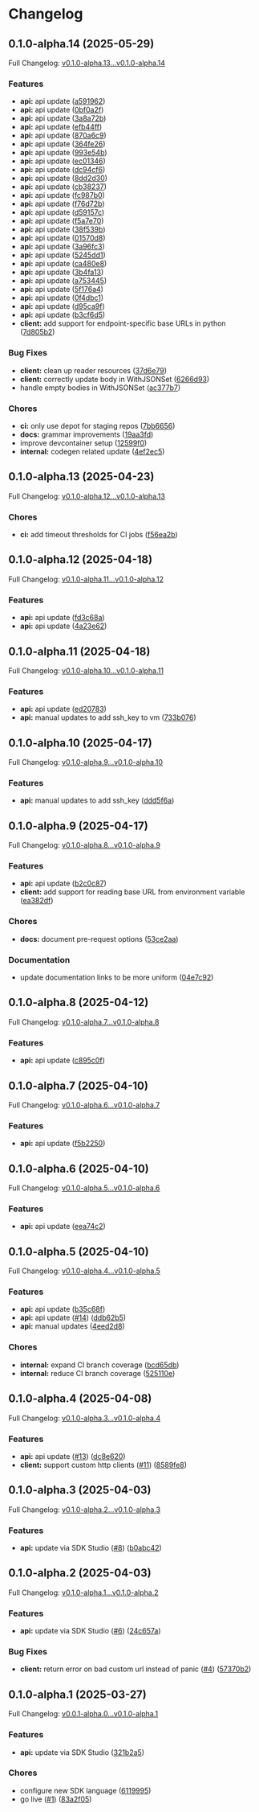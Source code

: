 # Changelog

## 0.1.0-alpha.14 (2025-05-29)

Full Changelog: [v0.1.0-alpha.13...v0.1.0-alpha.14](https://github.com/hdresearch/vers-sdk-go/compare/v0.1.0-alpha.13...v0.1.0-alpha.14)

### Features

* **api:** api update ([a591962](https://github.com/hdresearch/vers-sdk-go/commit/a5919627c952ffcecc2417f2bab828a0e323c247))
* **api:** api update ([0bf0a2f](https://github.com/hdresearch/vers-sdk-go/commit/0bf0a2f8171f2fb5a26bb7d4d3e156deb770a00b))
* **api:** api update ([3a8a72b](https://github.com/hdresearch/vers-sdk-go/commit/3a8a72ba2fb7721d8c3b130fa3d741bd49d07b3d))
* **api:** api update ([efb44ff](https://github.com/hdresearch/vers-sdk-go/commit/efb44ff8b1c831101e7007ebcf49c6b2de7478f9))
* **api:** api update ([870a6c9](https://github.com/hdresearch/vers-sdk-go/commit/870a6c95fcf9e68cc80e1ab4d451cdf337f590d6))
* **api:** api update ([364fe26](https://github.com/hdresearch/vers-sdk-go/commit/364fe26a2d973bfa8be0276bd5e0234937501670))
* **api:** api update ([993e54b](https://github.com/hdresearch/vers-sdk-go/commit/993e54b42d4ef9fb464484ea61bee31d35bdb432))
* **api:** api update ([ec01346](https://github.com/hdresearch/vers-sdk-go/commit/ec01346b34f0a2df2e55a7fcda01d4d694606ff7))
* **api:** api update ([dc94cf6](https://github.com/hdresearch/vers-sdk-go/commit/dc94cf6b37a8d2eb5c94368a999c3ba360f82fec))
* **api:** api update ([8dd2d30](https://github.com/hdresearch/vers-sdk-go/commit/8dd2d301b7ca807cb77d3756318dabecacb6b002))
* **api:** api update ([cb38237](https://github.com/hdresearch/vers-sdk-go/commit/cb38237e23b7f1453e61c398b7a8e1ffdf164405))
* **api:** api update ([fc987b0](https://github.com/hdresearch/vers-sdk-go/commit/fc987b0d09bd9f3803defc0bb82fd2397537805b))
* **api:** api update ([f76d72b](https://github.com/hdresearch/vers-sdk-go/commit/f76d72b354f05c04b653a39b31327fcb8dc4ab7e))
* **api:** api update ([d59157c](https://github.com/hdresearch/vers-sdk-go/commit/d59157c7925d16818ba8ff29d9a6246fb1bee108))
* **api:** api update ([f5a7e70](https://github.com/hdresearch/vers-sdk-go/commit/f5a7e701e950f5e21d099f27d6ecf5ef486f2039))
* **api:** api update ([38f539b](https://github.com/hdresearch/vers-sdk-go/commit/38f539b5721c48537ea3ebe590f419b12a335203))
* **api:** api update ([01570d8](https://github.com/hdresearch/vers-sdk-go/commit/01570d8613aed7ed98620ac524cf499885875461))
* **api:** api update ([3a96fc3](https://github.com/hdresearch/vers-sdk-go/commit/3a96fc3c0c41cc05bab8558f19a48642b60c6195))
* **api:** api update ([5245dd1](https://github.com/hdresearch/vers-sdk-go/commit/5245dd12ffe26e4dc0aeb573c0067b47dde5d6be))
* **api:** api update ([ca480e8](https://github.com/hdresearch/vers-sdk-go/commit/ca480e845f6e011fb18fa261758ed37da3d67505))
* **api:** api update ([3b4fa13](https://github.com/hdresearch/vers-sdk-go/commit/3b4fa13b7a6499a9d961ae8600ec1e0a5b64fbae))
* **api:** api update ([a753445](https://github.com/hdresearch/vers-sdk-go/commit/a7534451bc439570755cd30a5e912144804f0666))
* **api:** api update ([5f176a4](https://github.com/hdresearch/vers-sdk-go/commit/5f176a4ffde1932a90b8f1f88b7ee0f2bac001c7))
* **api:** api update ([0f4dbc1](https://github.com/hdresearch/vers-sdk-go/commit/0f4dbc1eb892744f63874dfa6225fff0bfbec549))
* **api:** api update ([d95ca9f](https://github.com/hdresearch/vers-sdk-go/commit/d95ca9f232c5c24be81747b14ad7e3009b953f7c))
* **api:** api update ([b3cf6d5](https://github.com/hdresearch/vers-sdk-go/commit/b3cf6d51d8c33d4f7c6f451088f5c1d7e99b5614))
* **client:** add support for endpoint-specific base URLs in python ([7d805b2](https://github.com/hdresearch/vers-sdk-go/commit/7d805b2515c55969559eb8be60ea29cc8e565311))


### Bug Fixes

* **client:** clean up reader resources ([37d6e79](https://github.com/hdresearch/vers-sdk-go/commit/37d6e795d792238e96d78f29d34dcd7166c93a80))
* **client:** correctly update body in WithJSONSet ([6266d93](https://github.com/hdresearch/vers-sdk-go/commit/6266d931eb0927abbe6589c96a31070000d768f5))
* handle empty bodies in WithJSONSet ([ac377b7](https://github.com/hdresearch/vers-sdk-go/commit/ac377b7abd1ed2d10aca6a722632f46a131fa155))


### Chores

* **ci:** only use depot for staging repos ([7bb6656](https://github.com/hdresearch/vers-sdk-go/commit/7bb6656fe40e2c6ffad017ef739287c5aa4057f9))
* **docs:** grammar improvements ([19aa3fd](https://github.com/hdresearch/vers-sdk-go/commit/19aa3fd661e84affe4d7daaa3ca4bc27b20b9339))
* improve devcontainer setup ([12599f0](https://github.com/hdresearch/vers-sdk-go/commit/12599f037d50a7745dda18b165a8ae4cfde96d9e))
* **internal:** codegen related update ([4ef2ec5](https://github.com/hdresearch/vers-sdk-go/commit/4ef2ec5df3a3a1470585f90d887b17650d419929))

## 0.1.0-alpha.13 (2025-04-23)

Full Changelog: [v0.1.0-alpha.12...v0.1.0-alpha.13](https://github.com/hdresearch/vers-sdk-go/compare/v0.1.0-alpha.12...v0.1.0-alpha.13)

### Chores

* **ci:** add timeout thresholds for CI jobs ([f56ea2b](https://github.com/hdresearch/vers-sdk-go/commit/f56ea2b3ad4f45861ff30719990716d8a0285ea0))

## 0.1.0-alpha.12 (2025-04-18)

Full Changelog: [v0.1.0-alpha.11...v0.1.0-alpha.12](https://github.com/hdresearch/vers-sdk-go/compare/v0.1.0-alpha.11...v0.1.0-alpha.12)

### Features

* **api:** api update ([fd3c68a](https://github.com/hdresearch/vers-sdk-go/commit/fd3c68aefa42a78ddf79e616f61821ebdb57cc61))
* **api:** api update ([4a23e62](https://github.com/hdresearch/vers-sdk-go/commit/4a23e62095326c74874a4494432f23707f26e1a9))

## 0.1.0-alpha.11 (2025-04-18)

Full Changelog: [v0.1.0-alpha.10...v0.1.0-alpha.11](https://github.com/hdresearch/vers-sdk-go/compare/v0.1.0-alpha.10...v0.1.0-alpha.11)

### Features

* **api:** api update ([ed20783](https://github.com/hdresearch/vers-sdk-go/commit/ed20783fa9c259d57acd57cf9c5e6a80add5f1c8))
* **api:** manual updates to add ssh_key to vm ([733b076](https://github.com/hdresearch/vers-sdk-go/commit/733b076df716efda77548d50bb286a6b0d717d02))

## 0.1.0-alpha.10 (2025-04-17)

Full Changelog: [v0.1.0-alpha.9...v0.1.0-alpha.10](https://github.com/hdresearch/vers-sdk-go/compare/v0.1.0-alpha.9...v0.1.0-alpha.10)

### Features

* **api:** manual updates to add ssh_key ([ddd5f6a](https://github.com/hdresearch/vers-sdk-go/commit/ddd5f6a1322eef55dd91317f9a2486636c514a86))

## 0.1.0-alpha.9 (2025-04-17)

Full Changelog: [v0.1.0-alpha.8...v0.1.0-alpha.9](https://github.com/hdresearch/vers-sdk-go/compare/v0.1.0-alpha.8...v0.1.0-alpha.9)

### Features

* **api:** api update ([b2c0c87](https://github.com/hdresearch/vers-sdk-go/commit/b2c0c87f4a167e7874cbd26d7a83b52ad14e2529))
* **client:** add support for reading base URL from environment variable ([ea382df](https://github.com/hdresearch/vers-sdk-go/commit/ea382df94be7834c0af4f05a15cf827313b427e6))


### Chores

* **docs:** document pre-request options ([53ce2aa](https://github.com/hdresearch/vers-sdk-go/commit/53ce2aa2a53c1b80e960604b3231799ad129056f))


### Documentation

* update documentation links to be more uniform ([04e7c92](https://github.com/hdresearch/vers-sdk-go/commit/04e7c92ba294a955670c48cdacd38e8f3753f1cd))

## 0.1.0-alpha.8 (2025-04-12)

Full Changelog: [v0.1.0-alpha.7...v0.1.0-alpha.8](https://github.com/hdresearch/vers-sdk-go/compare/v0.1.0-alpha.7...v0.1.0-alpha.8)

### Features

* **api:** api update ([c895c0f](https://github.com/hdresearch/vers-sdk-go/commit/c895c0f14ef034ca1231dc79271ac96c3930ff64))

## 0.1.0-alpha.7 (2025-04-10)

Full Changelog: [v0.1.0-alpha.6...v0.1.0-alpha.7](https://github.com/hdresearch/vers-sdk-go/compare/v0.1.0-alpha.6...v0.1.0-alpha.7)

### Features

* **api:** api update ([f5b2250](https://github.com/hdresearch/vers-sdk-go/commit/f5b2250b616f60fbdc188096b4aca554d8536777))

## 0.1.0-alpha.6 (2025-04-10)

Full Changelog: [v0.1.0-alpha.5...v0.1.0-alpha.6](https://github.com/hdresearch/vers-sdk-go/compare/v0.1.0-alpha.5...v0.1.0-alpha.6)

### Features

* **api:** api update ([eea74c2](https://github.com/hdresearch/vers-sdk-go/commit/eea74c2199e023310e8779dfa7e20ac1bced7981))

## 0.1.0-alpha.5 (2025-04-10)

Full Changelog: [v0.1.0-alpha.4...v0.1.0-alpha.5](https://github.com/hdresearch/vers-sdk-go/compare/v0.1.0-alpha.4...v0.1.0-alpha.5)

### Features

* **api:** api update ([b35c68f](https://github.com/hdresearch/vers-sdk-go/commit/b35c68f1463116a3fbe632a3d0ea1c2baab908c5))
* **api:** api update ([#14](https://github.com/hdresearch/vers-sdk-go/issues/14)) ([ddb62b5](https://github.com/hdresearch/vers-sdk-go/commit/ddb62b50bd4dc626508c1d6058885721933c5a16))
* **api:** manual updates ([4eed2d8](https://github.com/hdresearch/vers-sdk-go/commit/4eed2d8abfb53006ce74068911ecc7f076ca057f))


### Chores

* **internal:** expand CI branch coverage ([bcd65db](https://github.com/hdresearch/vers-sdk-go/commit/bcd65db3c46005f8f91d7606d714f2f343d62722))
* **internal:** reduce CI branch coverage ([525110e](https://github.com/hdresearch/vers-sdk-go/commit/525110e0395581e26319c30be5e8162fa12e6168))

## 0.1.0-alpha.4 (2025-04-08)

Full Changelog: [v0.1.0-alpha.3...v0.1.0-alpha.4](https://github.com/hdresearch/vers-sdk-go/compare/v0.1.0-alpha.3...v0.1.0-alpha.4)

### Features

* **api:** api update ([#13](https://github.com/hdresearch/vers-sdk-go/issues/13)) ([dc8e620](https://github.com/hdresearch/vers-sdk-go/commit/dc8e620bfbbbc5d7d4e7d4d4e9507dde17caee4d))
* **client:** support custom http clients ([#11](https://github.com/hdresearch/vers-sdk-go/issues/11)) ([8589fe8](https://github.com/hdresearch/vers-sdk-go/commit/8589fe8524b345e9689ff838d7fed749186a655c))

## 0.1.0-alpha.3 (2025-04-03)

Full Changelog: [v0.1.0-alpha.2...v0.1.0-alpha.3](https://github.com/hdresearch/vers-sdk-go/compare/v0.1.0-alpha.2...v0.1.0-alpha.3)

### Features

* **api:** update via SDK Studio ([#8](https://github.com/hdresearch/vers-sdk-go/issues/8)) ([b0abc42](https://github.com/hdresearch/vers-sdk-go/commit/b0abc42f2718f586cdcea385c19160724a687ef1))

## 0.1.0-alpha.2 (2025-04-03)

Full Changelog: [v0.1.0-alpha.1...v0.1.0-alpha.2](https://github.com/hdresearch/vers-sdk-go/compare/v0.1.0-alpha.1...v0.1.0-alpha.2)

### Features

* **api:** update via SDK Studio ([#6](https://github.com/hdresearch/vers-sdk-go/issues/6)) ([24c657a](https://github.com/hdresearch/vers-sdk-go/commit/24c657a16c47295391a0b032d440be678f528029))


### Bug Fixes

* **client:** return error on bad custom url instead of panic ([#4](https://github.com/hdresearch/vers-sdk-go/issues/4)) ([57370b2](https://github.com/hdresearch/vers-sdk-go/commit/57370b218c67eb61782b8f178da271314b5c60c6))

## 0.1.0-alpha.1 (2025-03-27)

Full Changelog: [v0.0.1-alpha.0...v0.1.0-alpha.1](https://github.com/hdresearch/vers-sdk-go/compare/v0.0.1-alpha.0...v0.1.0-alpha.1)

### Features

* **api:** update via SDK Studio ([321b2a5](https://github.com/hdresearch/vers-sdk-go/commit/321b2a56ca2bbb9c1ea650ddaf02c4754f5a27e2))


### Chores

* configure new SDK language ([6119995](https://github.com/hdresearch/vers-sdk-go/commit/6119995cea93a3377e3a435dd142a2dad8c9d3a1))
* go live ([#1](https://github.com/hdresearch/vers-sdk-go/issues/1)) ([83a2f05](https://github.com/hdresearch/vers-sdk-go/commit/83a2f057f7708fe18e94a55051f82f756526f083))
